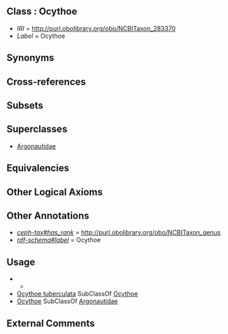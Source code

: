 
## Class : Ocythoe

 * *IRI* = http://purl.obolibrary.org/obo/NCBITaxon_283370
 * *Label* = Ocythoe

## Synonyms


## Cross-references


## Subsets


## Superclasses

 * [Argonautidae](../../NCBITaxon/88/NCBITaxon_283088.md)

## Equivalencies


## Other Logical Axioms


## Other Annotations

 * *[ceph-tax#has_rank](../../ceph-tax#has/nk/ceph-tax#has_rank.md)* = http://purl.obolibrary.org/obo/NCBITaxon_genus
 * *[rdf-schema#label](../../el/rdf-schema#label.md)* = Ocythoe

## Usage

 * -
 * [Ocythoe tuberculata](../../NCBITaxon/71/NCBITaxon_283371.md) SubClassOf [Ocythoe](../../NCBITaxon/70/NCBITaxon_283370.md)
 * [Ocythoe](../../NCBITaxon/70/NCBITaxon_283370.md) SubClassOf [Argonautidae](../../NCBITaxon/88/NCBITaxon_283088.md)

## External Comments

